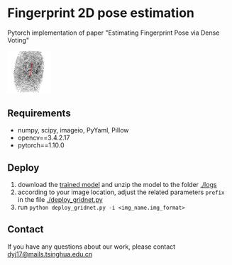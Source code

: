 # Fingerprint 2D pose estimation
Pytorch implementation of paper "Estimating Fingerprint Pose via Dense Voting"

<!-- ![](./image_feature/pose_2d/gridnet4/1_1.png){:height="50%" width="50%"} -->
<img src="./image_feature/pose_2d/gridnet4/1_1.png" width="20%" height="20%">

## Requirements
- numpy, scipy, imageio, PyYaml, Pillow
- opencv==3.4.2.17
- pytorch==1.10.0

## Deploy
1. download the [trained model](https://cloud.tsinghua.edu.cn/f/685981cc0d2f4d48ad41/?dl=1) and unzip the model to the folder [./logs](./logs)
2. according to your image location, adjust the related parameters `prefix` in the file [./deploy_gridnet.py](./deploy_gridnet.py)
3. run `python deploy_gridnet.py -i <img_name.img_format>`

## Contact
If you have any questions about our work, please contact [dyj17@mails.tsinghua.edu.cn]()
